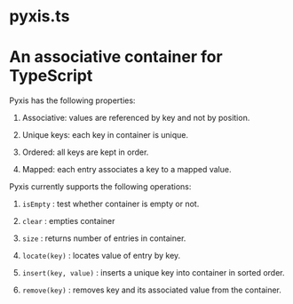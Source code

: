 # pyxis.ts
# An associative container for TypeScript
Pyxis has the following properties:

1) Associative: values are referenced by key and not by position.
     
2) Unique keys: each key in container is unique.
     
3) Ordered: all keys are kept in order.
     
4) Mapped: each entry associates a key to a mapped value.
     
Pyxis currently supports the following operations:

1) `isEmpty` : test whether container is empty or not.

2) `clear` : empties container

3) `size`  : returns number of entries in container.
     
4) `locate(key)` : locates value of entry by key. 
     
5) `insert(key, value)` : inserts a unique key into container in sorted order.
     
6) `remove(key)` : removes key and its associated value from the container.
     
 

